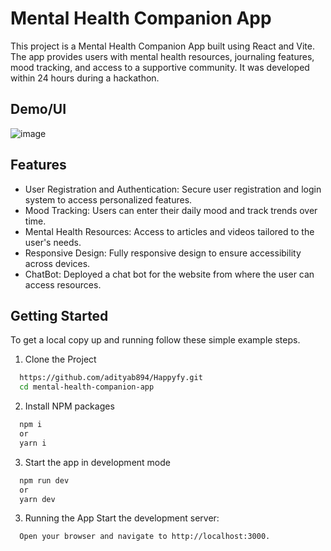 
#           Mental Health Companion App

This project is a Mental Health Companion App built using React and Vite. The app provides users with mental health resources, journaling features, mood tracking, and access to a supportive community. It was developed within 24 hours during a hackathon.


## Demo/UI

![image](https://github.com/user-attachments/assets/a7beb619-73f0-423c-b5c6-4dc9822f4be1)


## Features

- User Registration and Authentication: Secure user registration and login system to access personalized features.
- Mood Tracking: Users can enter their daily mood and track trends over time.
- Mental Health Resources: Access to articles and videos tailored to the user's needs.
- Responsive Design: Fully responsive design to ensure accessibility across devices.
- ChatBot: Deployed a chat bot for the website from where the user can access resources.

## Getting Started

To get a local copy up and running follow these simple example steps.


1. Clone the Project
```bash
  https://github.com/adityab894/Happyfy.git
  cd mental-health-companion-app
```

2. Install NPM packages
```bash
  npm i
  or
  yarn i
```
3. Start the app in development mode

```bash
  npm run dev
  or
  yarn dev
```
3. Running the App
  Start the development server:

```bash
  Open your browser and navigate to http://localhost:3000.
```
